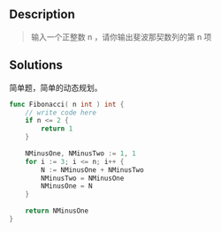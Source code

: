
## Description

> 输入一个正整数 n ，请你输出斐波那契数列的第 n 项


## Solutions

简单题，简单的动态规划。
```go
func Fibonacci( n int ) int {
    // write code here
    if n <= 2 {
        return 1
    }
    
    NMinusOne, NMinusTwo := 1, 1
    for i := 3; i <= n; i++ {
        N := NMinusOne + NMinusTwo
        NMinusTwo = NMinusOne
        NMinusOne = N
    }
    
    return NMinusOne
}
```
